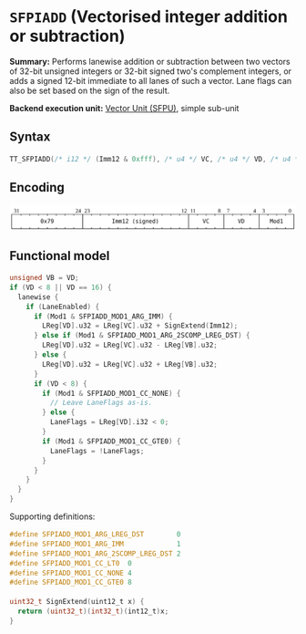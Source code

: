 # `SFPIADD` (Vectorised integer addition or subtraction)

**Summary:** Performs lanewise addition or subtraction between two vectors of 32-bit unsigned integers or 32-bit signed two's complement integers, or adds a signed 12-bit immediate to all lanes of such a vector. Lane flags can also be set based on the sign of the result.

**Backend execution unit:** [Vector Unit (SFPU)](VectorUnit.md), simple sub-unit

## Syntax

```c
TT_SFPIADD(/* i12 */ (Imm12 & 0xfff), /* u4 */ VC, /* u4 */ VD, /* u4 */ Mod1)
```

## Encoding

![](../../../Diagrams/Out/Bits32_SFPIADD.svg)

## Functional model

```c
unsigned VB = VD;
if (VD < 8 || VD == 16) {
  lanewise {
    if (LaneEnabled) {
      if (Mod1 & SFPIADD_MOD1_ARG_IMM) {
        LReg[VD].u32 = LReg[VC].u32 + SignExtend(Imm12);
      } else if (Mod1 & SFPIADD_MOD1_ARG_2SCOMP_LREG_DST) {
        LReg[VD].u32 = LReg[VC].u32 - LReg[VB].u32;
      } else {
        LReg[VD].u32 = LReg[VC].u32 + LReg[VB].u32;
      }
      if (VD < 8) {
        if (Mod1 & SFPIADD_MOD1_CC_NONE) {
          // Leave LaneFlags as-is.
        } else {
          LaneFlags = LReg[VD].i32 < 0;
        }
        if (Mod1 & SFPIADD_MOD1_CC_GTE0) {
          LaneFlags = !LaneFlags;
        }
      }
    }
  }
}
```

Supporting definitions:
```c
#define SFPIADD_MOD1_ARG_LREG_DST        0
#define SFPIADD_MOD1_ARG_IMM             1
#define SFPIADD_MOD1_ARG_2SCOMP_LREG_DST 2
#define SFPIADD_MOD1_CC_LT0  0
#define SFPIADD_MOD1_CC_NONE 4
#define SFPIADD_MOD1_CC_GTE0 8

uint32_t SignExtend(uint12_t x) {
  return (uint32_t)(int32_t)(int12_t)x;
}
```
